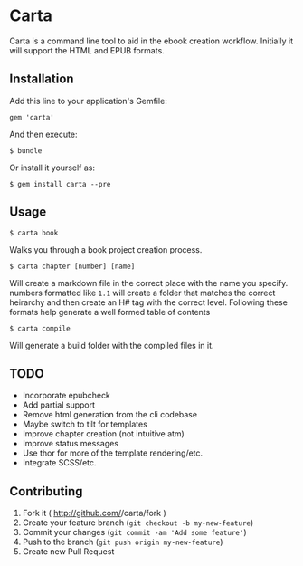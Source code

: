 # Carta

Carta is a command line tool to aid in the ebook creation workflow. Initially it will support the HTML and EPUB formats.

## Installation

Add this line to your application's Gemfile:

    gem 'carta'

And then execute:

    $ bundle

Or install it yourself as:

    $ gem install carta --pre

## Usage

    $ carta book
Walks you through a book project creation process.

    $ carta chapter [number] [name]
Will create a markdown file in the correct place with the name you specify.
numbers formatted like `1.1` will create a folder that matches the correct heirarchy and then create an H# tag with the correct level. Following these formats help generate a well formed table of contents

    $ carta compile
Will generate a build folder with the compiled files in it.

## TODO
* Incorporate epubcheck
* Add partial support
* Remove html generation from the cli codebase
* Maybe switch to tilt for templates
* Improve chapter creation (not intuitive atm)
* Improve status messages
* Use thor for more of the template rendering/etc.
* Integrate SCSS/etc.

## Contributing

1. Fork it ( http://github.com/<my-github-username>/carta/fork )
2. Create your feature branch (`git checkout -b my-new-feature`)
3. Commit your changes (`git commit -am 'Add some feature'`)
4. Push to the branch (`git push origin my-new-feature`)
5. Create new Pull Request
